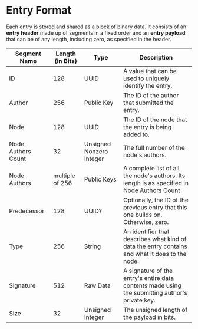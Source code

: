 # Entry Format
Each entry is stored and shared as a block of binary data. It consists of an **entry header** made up of segments in a fixed order and an **entry payload** that can be of any length, including zero, as specified in the header.

| Segment Name | Length (in Bits) | Type | Description |
| ---- | ---- | ---- | ---- |
| ID | 128 | UUID | A value that can be used to uniquely identify the entry. |
| Author | 256 | Public Key | The ID of the author that submitted the entry. |
| Node | 128 | UUID | The ID of the node that the entry is being added to. |
| Node Authors Count | 32 | Unsigned Nonzero Integer | The full number of the node's authors. |
| Node Authors | multiple of 256 | Public Keys | A complete list of all the node's authors. Its length is as specified in Node Authors Count |
| Predecessor | 128 | UUID? | Optionally, the ID of the previous entry that this one builds on. Otherwise, zero. |
| Type | 256 | String | An identifier that describes what kind of data the entry contains and what it does to the node. |
| Signature | 512 | Raw Data | A signature of the entry's entire data contents made using the submitting author's private key. |
| Size | 32 | Unsigned Integer | The unsigned length of the payload in bits. |